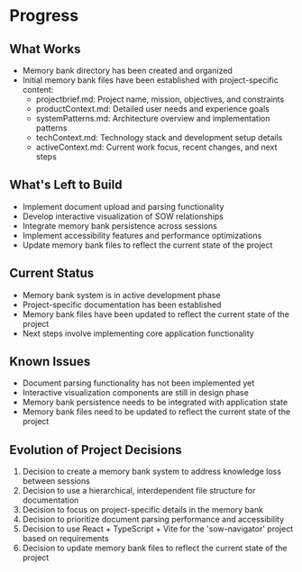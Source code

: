 # Progress

## What Works
- Memory bank directory has been created and organized
- Initial memory bank files have been established with project-specific content:
  - projectbrief.md: Project name, mission, objectives, and constraints
  - productContext.md: Detailed user needs and experience goals
  - systemPatterns.md: Architecture overview and implementation patterns
  - techContext.md: Technology stack and development setup details
  - activeContext.md: Current work focus, recent changes, and next steps

## What's Left to Build
- Implement document upload and parsing functionality
- Develop interactive visualization of SOW relationships
- Integrate memory bank persistence across sessions
- Implement accessibility features and performance optimizations
- Update memory bank files to reflect the current state of the project

## Current Status
- Memory bank system is in active development phase
- Project-specific documentation has been established
- Memory bank files have been updated to reflect the current state of the project
- Next steps involve implementing core application functionality

## Known Issues
- Document parsing functionality has not been implemented yet
- Interactive visualization components are still in design phase
- Memory bank persistence needs to be integrated with application state
- Memory bank files need to be updated to reflect the current state of the project

## Evolution of Project Decisions
1. Decision to create a memory bank system to address knowledge loss between sessions
2. Decision to use a hierarchical, interdependent file structure for documentation
3. Decision to focus on project-specific details in the memory bank
4. Decision to prioritize document parsing performance and accessibility
5. Decision to use React + TypeScript + Vite for the 'sow-navigator' project based on requirements
6. Decision to update memory bank files to reflect the current state of the project
